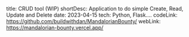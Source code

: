 title: CRUD tool (WIP)
shortDesc: Application to do simple Create, Read, Update and Delete
date: 2023-04-15
tech: Python, Flask....
codeLink: https://github.com/buildwithdan/MandalorianBounty/
webLink: https://mandalorian-bounty.vercel.app/
